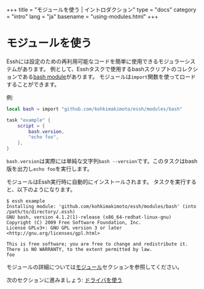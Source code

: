 +++
title = "モジュールを使う | イントロダクション"
type = "docs"
category = "intro"
lang = "ja"
basename = "using-modules.html"
+++

# モジュールを使う


Esshには設定のための再利用可能なコードを簡単に使用できるモジュラーシステムがあります。
例として、Esshタスクで使用するbashスクリプトのコレクションである[bash module](https://github.com/kohkimakimoto/essh/tree/master/modules/bash)があります。
モジュールは`import`関数を使ってロードすることができます。

例:

~~~lua
local bash = import "github.com/kohkimakimoto/essh/modules/bash"

task "example" {
    script = {
        bash.version,
        "echo foo",
    },
}
~~~

`bash.version`は実際には単純な文字列`bash --version`です。このタスクはbash版を出力し`echo foo`を実行します。

モジュールはEssh実行時に自動的にインストールされます。
タスクを実行すると、以下のようになります。

~~~
$ essh example
Installing module: 'github.com/kohkimakimoto/essh/modules/bash' (into /path/to/directory/.essh)
GNU bash, version 4.1.2(1)-release (x86_64-redhat-linux-gnu)
Copyright (C) 2009 Free Software Foundation, Inc.
License GPLv3+: GNU GPL version 3 or later <http://gnu.org/licenses/gpl.html>

This is free software; you are free to change and redistribute it.
There is NO WARRANTY, to the extent permitted by law.
foo
~~~


モジュールの詳細については[モジュール](/docs/ja/modules.html)セクションを参照してください。

次のセクションに進みましょう: [ドライバを使う](using-drivers.html)
